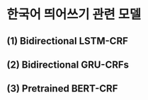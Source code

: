 # 한국어 띄어쓰기 관련 모델

## (1) Bidirectional LSTM-CRF

## (2) Bidirectional GRU-CRFs

## (3) Pretrained BERT-CRF

